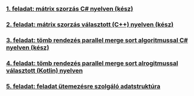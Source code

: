 ### [1. feladat: mátrix szorzás C# nyelven (kész)](https://github.com/marazmarci/parhuzamos-prog-temalab/tree/master/Feladat1)

### [2. feladat: mátrix szorzás választott (C++) nyelven (kész)](https://github.com/marazmarci/parhuzamos-prog-temalab/tree/master/Feladat2)

### [3. feladat: tömb rendezés parallel merge sort algoritmussal C# nyelven (kész)](https://github.com/marazmarci/parhuzamos-prog-temalab/tree/master/Feladat3)

### [4. feladat: tömb rendezés parallel merge sort alrogitmussal választott (Kotlin) nyelven](https://github.com/marazmarci/parhuzamos-prog-temalab/tree/master/Feladat4)

### [5. feladat: feladat ütemezésre szolgáló adatstruktúra](https://github.com/marazmarci/parhuzamos-prog-temalab/tree/master/Feladat5)
